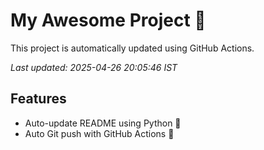 # My Awesome Project 🚀

This project is automatically updated using GitHub Actions.

_Last updated: 2025-04-26 20:05:46 IST_

## Features
- Auto-update README using Python 🐍
- Auto Git push with GitHub Actions 🤖
